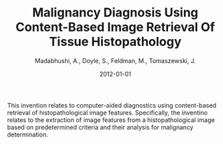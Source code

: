 ﻿---
title: "Malignancy Diagnosis Using Content-Based Image Retrieval Of Tissue Histopathology"
author: Madabhushi, A., Doyle, S., Feldman, M., Tomaszewski, J.
status: Published
type: patent
citation: "Malignancy Diagnosis Using Content-Based Image Retrieval Of Tissue Histopathology, 2012"
comments: no
doi: none
date: 2012-01-01
publishdate: 2012-01-01
---

This invention relates to computer-aided diagnostics using content-based retrieval of histopathological image features. Specifically, the inventino relates to the extraction of image features from a histopathological image based on predetermined criteria and their analysis for malignancy determination.
